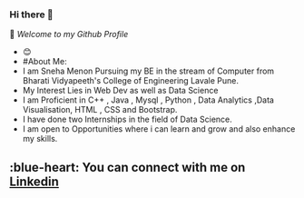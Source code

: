 ### Hi there 👋
:information_desk_person: *Welcome to my Github Profile*
* :blush: 
* #About Me:
* I am Sneha Menon Pursuing my BE in the stream of Computer from Bharati Vidyapeeth's College of Engineering Lavale Pune. 
* My Interest Lies in Web Dev as well as Data Science 
* I am Proficient in C++ , Java , Mysql , Python , Data Analytics ,Data Visualisation, HTML , CSS and Bootstrap.
* I have done two Internships in the field of Data Science. 
* I am open to Opportunities where i can learn and grow and also enhance my skills.
## :blue-heart: You can connect with me on [Linkedin](https://www.linkedin.com/in/snehaamenon) 

  


<!--
**snehaamenon/snehaamenon** is a ✨ _special_ ✨ repository because its `README.md` (this file) appears on your GitHub profile.

Here are some ideas to get you started:

- 🔭 I’m currently working on ...
- 🌱 I’m currently learning ...
- 👯 I’m looking to collaborate on ...
- 🤔 I’m looking for help with ...
- 💬 Ask me about ...
- 📫 How to reach me: ...
- 😄 Pronouns: ...
- ⚡ Fun fact: ...
-->

